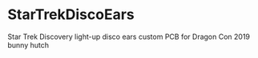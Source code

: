 # StarTrekDiscoEars
Star Trek Discovery light-up disco ears custom PCB for Dragon Con 2019 bunny hutch
